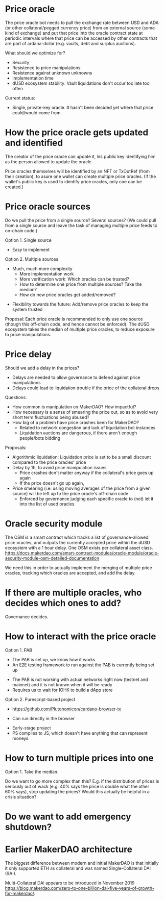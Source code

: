 # Price oracle

The price oracle bot needs to pull the exchange rate between USD and ADA (or
other collateral/pegged currency price) from an external source (some kind of
exchange) and put that price into the oracle contract state at periodic
intervals where that price can be accessed by other contracts that are part of
ardana-dollar (e.g. vaults, debt and surplus auctions).

What should we optimize for?
- Security
- Resistence to price manipulations
- Resistence against unknown unknowns
- Implementation time
- dUSD ecosystem stability: Vault liquidations don't occur too late too often

Current status:
- Single, private-key oracle. It hasn't been decided yet where that price
  could/would come from.

# How the price oracle gets updated and identified

The creator of the price oracle can update it, his public key identifying him as
the person allowed to update the oracle.

Price oracles themselves will be identified by an NFT or TxOutRef (from their
creation), to asure one wallet can create multiple price oracles. (If the
wallet's public key is used to identify price oracles, only one can be created.)

# Price oracle sources

Do we pull the price from a single source? Several sources? (We could pull from
a single source and leave the task of managing multiple price feeds to on-chain
code.)

Option 1. Single source
+ Easy to implement

Option 2. Multiple sources
- Much, much more complexity
  * More implementation work
  * More verification work: Which oracles can be trusted?
  * How to determine one price from multiple sources? Take the median?
  * How do new price oracles get added/removed?
+ Flexibility towards the future: Add/remove price oracles to keep the system
  trusted

Proposal: Each price oracle is recommended to only use one source (though this
off-chain code, and hence cannot be enforced). The dUSD ecosystem takes the
median of multiple price oracles, to reduce exposure to price manipulations.

# Price delay

Should we add a delay in the prices?
- Delays are needed to allow governance to defend against price manipulations
- Delays could lead to liquidation trouble if the price of the collateral drops

Questions:
- How common is manipulation on MakerDAO? How impactful?
- How necessary is a sense of smearing the price out, so as to avoid very short
  term fluctuations being abused?
- How big of a problem have price crashes been for MakerDAO?
  * Related to network congestion and lack of liquidation bot instances
  * Liquidation auctions are dangerous, if there aren't enough people/bots
    bidding

Proposals:
- Algorithmic liquidation: Liquidation price is set to be a small discount
  compared to the price oracles' price
- Delay by 1h, to avoid price manipulation issues
  * Price crashes don't matter anyway if the collateral's price goes up again
  * If the price doesn't go up again, 
- Price smearing (i.e. using moving averages of the price from a given source)
  will be left up to the price oracle's off-chain code
  * Enforced by governance judging each specific oracle to (not) let it into the
    list of used oracles

# Oracle security module

The OSM is a smart contract which tracks a list of governance-allowed price
oracles, and outputs the currently accepted price within the dUSD ecosystem with
a 1 hour delay. One OSM exists per collateral asset class.
https://docs.makerdao.com/smart-contract-modules/oracle-module/oracle-security-module-osm-detailed-documentation

We need this in order to actually implement the merging of multiple price
oracles, tracking which oracles are accepted, and add the delay.

# If there are multiple oracles, who decides which ones to add?

Governance decides.

# How to interact with the price oracle

Option 1. PAB
+ The PAB is set up, we know how it works
+ An E2E testing framework to run against the PAB is currently being set up
- The PAB is not working with actual networks right now (testnet and mainnet)
  and it is not known when it will be ready
- Requires us to wait for IOHK to build a dApp store

Option 2. Purescript-based project
  * https://github.com/Plutonomicon/cardano-browser-tx
+ Can run directly in the browser
- Early-stage project
- PS compiles to JS, which doesn't have anything that can represent moneys

# How to turn multiple prices into one

Option 1. Take the median.

Do we want to go more complex than this? E.g. if the distribution of prices is
seriously out of wack (e.g. 40% says the price is double what the other 60%
says), stop updating the prices? Would this actually be helpful in a crisis
situation?

# Do we want to add emergency shutdown?


# Earlier MakerDAO architecture

The biggest difference between modern and initial MakerDAO is that initially it
only supported ETH as collateral and was named Single-Collateral DAI (SAI).

Multi-Collateral DAI appears to be introduced in November 2019
https://blog.makerdao.com/zero-to-one-billion-dai-five-years-of-growth-for-makerdao/.



